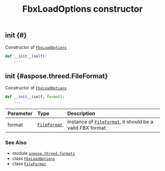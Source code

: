 ﻿---
title: FbxLoadOptions constructor
second_title: Aspose.3D for Python via .NET API References
description: 
type: docs
weight: 10
url: /aspose.threed.formats/fbxloadoptions/__init__/
is_root: false
---

## __init__ {#}

Constructor of [`FbxLoadOptions`](/3d/python-net/aspose.threed.formats/fbxloadoptions)



```python
def __init__(self):
    ...
```




## __init__ {#aspose.threed.FileFormat}

Constructor of [`FbxLoadOptions`](/3d/python-net/aspose.threed.formats/fbxloadoptions)



```python
def __init__(self, format):
    ...
```


| Parameter | Type | Description |
| :- | :- | :- |
| format | [`FileFormat`](/3d/python-net/aspose.threed/fileformat) | Instance of [`FileFormat`](/3d/python-net/aspose.threed/fileformat), it should be a valid FBX format. |



### See Also
* module [`aspose.threed.formats`](../../)
* class [`FbxLoadOptions`](/3d/python-net/aspose.threed.formats/fbxloadoptions)
* class [`FileFormat`](/3d/python-net/aspose.threed/fileformat)
